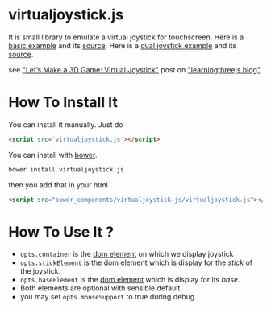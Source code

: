virtualjoystick.js
==================

It is small library to emulate a virtual joystick for touchscreen.
Here is a [basic example](http://jeromeetienne.github.io/virtualjoystick.js/index.html)
and its
[source](https://github.com/jeromeetienne/virtualjoystick.js/blob/master/index.html).
Here is a [dual joystick example](http://jeromeetienne.github.io/virtualjoystick.js/dual.html)
and its
[source](https://github.com/jeromeetienne/virtualjoystick.js/blob/master/dual.html).

see ["Let’s Make a 3D Game: Virtual Joystick"](http://learningthreejs.com/blog/2011/12/26/let-s-make-a-3d-game-virtual-joystick/)
post on 
["learningthreejs blog"](http://learningthreejs.com).

How To Install It
=================

You can install it manually. Just do 

```html
<script src='virtualjoystick.js'></script>
```

You can install with [bower](http://bower.io/).

```bash
bower install virtualjoystick.js
```

then you add that in your html

```html
<script src="bower_components/virtualjoystick.js/virtualjoystick.js"></script>
```


How To Use It ?
===============

* ```opts.container``` is the
[dom element](https://developer.mozilla.org/en/DOM/element)
on which we display joystick
* ```opts.stickElement``` is the
[dom element](https://developer.mozilla.org/en/DOM/element)
which is display for the *stick* of the joystick.
* ```opts.baseElement``` is the 
[dom element](https://developer.mozilla.org/en/DOM/element)
which is display for its *base*.
* Both elements are optional with sensible default
* you may set ```opts.mouseSupport``` to true during debug.

